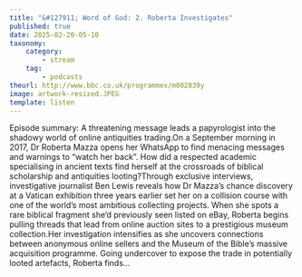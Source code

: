 ```yaml
---
title: "&#127911; Word of God: 2. Roberta Investigates"
published: true
date: 2025-02-20-05-10
taxonomy:
    category:
        - stream
    tag:
        - podcasts
theurl: http://www.bbc.co.uk/programmes/m002839y
image: artwork-resized.JPEG
template: listen
---
```


Episode summary: A threatening message leads a papyrologist into the shadowy world of online antiquities trading.On a September morning in 2017, Dr Roberta Mazza opens her WhatsApp to find menacing messages and warnings to &ldquo;watch her back&rdquo;. How did a respected academic specialising in ancient texts find herself at the crossroads of biblical scholarship and antiquities looting?Through exclusive interviews, investigative journalist Ben Lewis reveals how Dr Mazza&rsquo;s chance discovery at a Vatican exhibition three years earlier set her on a collision course with one of the world&rsquo;s most ambitious collecting projects. When she spots a rare biblical fragment she&rsquo;d previously seen listed on eBay, Roberta begins pulling threads that lead from online auction sites to a prestigious museum collection.Her investigation intensifies as she uncovers connections between anonymous online sellers and the Museum of the Bible&rsquo;s massive acquisition programme. Going undercover to expose the trade in potentially looted artefacts, Roberta finds&hellip;
